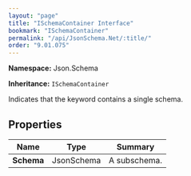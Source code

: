 ```yaml
---
layout: "page"
title: "ISchemaContainer Interface"
bookmark: "ISchemaContainer"
permalink: "/api/JsonSchema.Net/:title/"
order: "9.01.075"
---
```

**Namespace:** Json.Schema

**Inheritance:**
`ISchemaContainer`

Indicates that the keyword contains a single schema.

## Properties

| Name | Type | Summary |
|---|---|---|
| **Schema** | JsonSchema | A subschema. |

